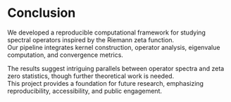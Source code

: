 # Conclusion

We developed a reproducible computational framework for studying spectral operators inspired by the Riemann zeta function.  
Our pipeline integrates kernel construction, operator analysis, eigenvalue computation, and convergence metrics.  

The results suggest intriguing parallels between operator spectra and zeta zero statistics, though further theoretical work is needed.  
This project provides a foundation for future research, emphasizing reproducibility, accessibility, and public engagement.
